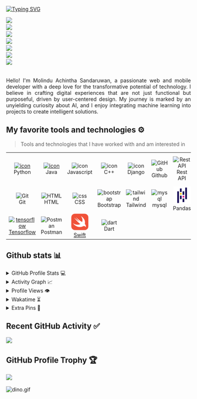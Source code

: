 <a href="https://git.io/typing-svg"><img src="https://readme-typing-svg.demolab.com?font=Fira+Code&weight=500&size=36&duration=6200&pause=1400&width=580&height=60&lines=Hey+there%2C+Molindu+here..." alt="Typing SVG" /></a><br/>
<div
      style="
        display: grid;
        column-gap: 40px;
        grid-template-columns: repeat(auto-fill, minmax(200px, 1fr));
        justify-items: start;
      "
    >
      <a href="https://www.instagram.com/rzashakeri/">
        <img
          src="https://img.shields.io/badge/Instagram-%23E4405F.svg?style=for-the-badge&logo=Instagram&logoColor=white"
        />
      </a>
      &nbsp;&nbsp;
      <a href="https://stackoverflow.com/users/22172330/sandaruwan-w-g-m-a">
        <img
          src="https://img.shields.io/badge/stackoverflow-F47F24?style=for-the-badge&logo=stackoverflow&logoColor=white"
        />
      </a>
      &nbsp;&nbsp;
      <a href="https://twitter.com/SandaruwanWGMA/">
        <img
          src="https://img.shields.io/badge/Twitter-%231DA1F2.svg?style=for-the-badge&logo=Twitter&logoColor=white"
        />
      </a>
      &nbsp;&nbsp;
      <a href="https://www.linkedin.com/in/molindu-achintha/">
        <img
          src="https://img.shields.io/badge/Linkedin-%231DA1F2.svg?style=for-the-badge&logo=Linkedin&logoColor=white"
        />
      </a>
      &nbsp;&nbsp;
      <a href="https://web.telegram.org/k/">
        <img
          src="https://img.shields.io/badge/telegram-2CA5E0?style=for-the-badge&logo=telegram&logoColor=white"
        />
      </a>
      &nbsp;&nbsp;
      <a href="https://medium.com/@molinduachintha24">
        <img
          src="https://img.shields.io/badge/medium-000000?style=for-the-badge&logo=medium&logoColor=white"
        />
      </a>
      &nbsp;&nbsp;
      <a href="https://wa.me/+94783030932">
        <img
          src="https://img.shields.io/badge/whatsapp-25d366?style=for-the-badge&logo=whatsapp&logoColor=white"
        />
      </a>
    </div>
    &nbsp;
<p align="justify">
Hello! I'm Molindu Achintha Sandaruwan, a passionate web and mobile developer with a deep love for the transformative potential of technology. I believe in crafting digital experiences that are not just functional but purposeful, driven by user-centered design. My journey is marked by an unyielding curiosity about AI, and I enjoy integrating machine learning into projects to create intelligent solutions.

</p>

## My favorite tools and technologies ⚙️

> Tools and technologies that I have worked with and am interested in

<table>
    <td align="center" width="96">
      <a href="#macropower-tech">
        <img src="https://techstack-generator.vercel.app/python-icon.svg" alt="icon" width="65" height="65" />
      </a>
      <br>Python
    </td>
    <td align="center" width="96">
      <a href="#macropower-tech">
        <img src="https://techstack-generator.vercel.app/java-icon.svg" alt="icon" width="65" height="65" />
      </a>
      <br>Java
    </td>
    <td align="center" width="96">
        <img src="https://techstack-generator.vercel.app/js-icon.svg" alt="icon" width="65" height="65" />
      <br>Javascript
    </td>
    <td align="center" width="96">
        <img src="https://techstack-generator.vercel.app/cpp-icon.svg" alt="icon" width="65" height="65" />
      <br>C++
    </td>
       <td align="center" width="96">
        <img src="https://techstack-generator.vercel.app/django-icon.svg" alt="icon" width="65" height="65" />
      <br>Django
    </td>
       <td align="center" width="96">
        <img src="https://techstack-generator.vercel.app/github-icon.svg" width="65" height="65" alt="GitHub" />
      <br>Github
    </td>
          <td align="center" width="96">
        <img src="https://techstack-generator.vercel.app/restapi-icon.svg" width="65" height="65" alt="Rest API" />
      <br>Rest API
    </td>
          <td align="center" width="96">
        <img src="https://techstack-generator.vercel.app/react-icon.svg" width="65" height="65" alt="Rest API" />
      <br>React
    </td>
    <td align="center" width="96">
<a href="https://reactjs.org/" target="_blank" rel="noreferrer"> <img src="https://raw.githubusercontent.com/devicons/devicon/master/icons/react/react-original-wordmark.svg" alt="react" width="65" height="65"/> </a>       <br>Native
    </td>
  </tr>
  <tr>
    <td align="center" width="96">
        <img src="https://skillicons.dev/icons?i=git" width="48" height="48" alt="Git" />
      <br>Git
    </td>
    <td align="center"  width="96">
        <img src="https://skillicons.dev/icons?i=html" width="48" height="48" alt="HTML" />
      <br>HTML
    </td>
    <td align="center" width="96">
        <img src="https://skillicons.dev/icons?i=css" width="48" height="48" alt="css" />
      <br>CSS
    </td>
    <td align="center"  width="96">
        <img src="https://skillicons.dev/icons?i=bootstrap" width="48" height="48" alt="bootstrap" />
      <br>Bootstrap
    </td>
    <td align="center" width="96">
        <img src="https://skillicons.dev/icons?i=tailwind" width="48" height="48" alt="tailwind" />
      <br>Tailwind
    </td>
        <td align="center" width="96">
        <img src="https://skillicons.dev/icons?i=mysql" width="48" height="48" alt="mysql" />
      <br>mysql
    </td>
        <td align="center" width="96">
        <a href="https://pandas.pydata.org/" target="_blank" rel="noreferrer"> <img src="https://raw.githubusercontent.com/devicons/devicon/2ae2a900d2f041da66e950e4d48052658d850630/icons/pandas/pandas-original.svg" alt="pandas" width="48" height="48"/> </a>
      <br>Pandas
    </td>
            <td align="center" width="96">
<a href="https://scikit-learn.org/" target="_blank" rel="noreferrer"> <img src="https://upload.wikimedia.org/wikipedia/commons/0/05/Scikit_learn_logo_small.svg" alt="scikit_learn" width="48" height="48"/> </a>      <br>SK learrn
    </td>
    <td align="center" width="96">
<a href="https://seaborn.pydata.org/" target="_blank" rel="noreferrer"> <img src="https://seaborn.pydata.org/_images/logo-mark-lightbg.svg" alt="seaborn" width="48" height="48"/> </a>      <br>Seaborn
    </td>
  </tr>
   <tr>
    <td align="center" width="96">
<a href="https://www.tensorflow.org" target="_blank" rel="noreferrer"> <img src="https://www.vectorlogo.zone/logos/tensorflow/tensorflow-icon.svg" alt="tensorflow" width="48" height="48"/>      <br>Tensorflow
    </td>
        <td align="center" width="96">
        <img src="https://skillicons.dev/icons?i=postman" width="48" height="48" alt="Postman" />
      <br>Postman
    </td>
            <td align="center" width="96">
 <a href="https://developer.apple.com/swift/" target="_blank" rel="noreferrer"> <img src="https://raw.githubusercontent.com/devicons/devicon/master/icons/swift/swift-original.svg" alt="swift" width="48" height="48"/>      <br>Swift
    </td>
    <td align="center" width="96">
        <img src="https://skillicons.dev/icons?i=dart" width="48" height="48" alt="dart" />
      <br>Dart
    </td>
  </tr>
 <tr>
 </tr>
</table>

## Github stats 📊

<details>
  <summary>GitHub Profile Stats 💻</summary>
  <br/>
    <a href="https://github.com/anuraghazra/github-readme-stats"><img alt="molindu's's Github Stats" src="https://github-readme-stats.vercel.app/api/?username=sandaruwanWGMA&show_icons=true&count_private=true&theme=default&hide_border=true&bg_color=fff&title_color=00E676&icon_color=00E676" height="192px"/></a>
  <a href="https://github.com/sandaruwanWGMA/github-readme-stats"><img alt="rzashakeri's Top Languages" src="https://github-readme-stats.vercel.app/api/top-langs/?username=sandaruwanWGMA&langs_count=8&layout=compact&theme=default&hide_border=true&bg_color=fff&title_color=000&icon_color=000&hide=Jupyter%20Notebook" height="192px"/></a>
  <br/>
</details>

<details>
  <summary>Activity Graph 📈</summary>
  <br/>

[![Ashutosh's github activity graph](https://github-readme-activity-graph.vercel.app/graph?username=sandaruwanWGMA&bg_color=ffffff&color=000000&line=04e61b&point=403d3d&area=true&hide_border=true)](https://github.com/ashutosh00710/github-readme-activity-graph)

</details>

<details>
  <summary>Profile Views 👁️</summary>
  <br/>
  <img src="https://komarev.com/ghpvc/?username=sandaruwanWGMA&label=PROFILE+VIEWS&style=for-the-badge&color=brightgreen">

</details>

<details>
  <summary>Wakatime ⏳</summary>
  <br/>
      <a href="https://wakatime.com"><img src="https://wakatime.com/share/@849508a1-2125-40c2-b6c3-5f7be9d5bdcc/5c5ed914-be28-4fec-b19a-da03c42f9dab.png" /></a>
  <br/>
  <br/>
<a href="https://wakatime.com"><img src="https://wakatime.com/share/@849508a1-2125-40c2-b6c3-5f7be9d5bdcc/db9e2140-aef6-4579-b328-02811e93ad7e.png" /></a>
</details>
<details>
  <summary>Extra Pins 📌</summary>
  <br/>
  <a href="https://github.com/rzashakeri/Lorem-Farsi">
  <img align="center" src="https://github-readme-stats.vercel.app/api/pin/?username=rzashakeri&repo=Lorem-Farsi&theme=default" />
</a>
  <br/>
  <br/>
 
   <a href="https://github.com/tailwarden/komiser">
  <img align="center" src="https://github-readme-stats.vercel.app/api/pin/?username=tailwarden&repo=komiser&theme=default" />
</a>
  <br/>
  <br/>
 
</details>

## Recent GitHub Activity ✅

<img src="https://github-profile-summary-cards.vercel.app/api/cards/profile-details?username=sandaruwanWGMA&theme=default"></img>

## GitHub Profile Trophy 🏆
![](https://github-trophies.vercel.app/?username=sandaruwanWGMA)

<img data-target="animated-image.replacedImage" alt="dino.gif" class="AnimatedImagePlayer-animatedImage" src="https://github.com/saadeghi/saadeghi/raw/master/dino.gif" style="display: block; opacity: 1;">




